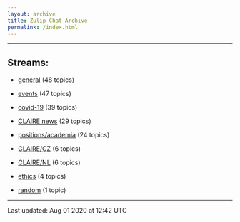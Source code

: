 ```yaml
---
layout: archive
title: Zulip Chat Archive
permalink: /index.html
---
```


---

## Streams:

* [general](stream/201199-general/index.html) (48 topics)

* [events](stream/201207-events/index.html) (47 topics)

* [covid-19](stream/226112-covid-19/index.html) (39 topics)

* [CLAIRE news](stream/201957-CLAIRE-news/index.html) (29 topics)

* [positions/academia](stream/203258-positions/academia/index.html) (24 topics)

* [CLAIRE/CZ](stream/203399-CLAIRE/CZ/index.html) (6 topics)

* [CLAIRE/NL](stream/203255-CLAIRE/NL/index.html) (6 topics)

* [ethics](stream/228366-ethics/index.html) (4 topics)

* [random](stream/202125-random/index.html) (1 topic)

<hr><p>Last updated: Aug 01 2020 at 12:42 UTC</p>